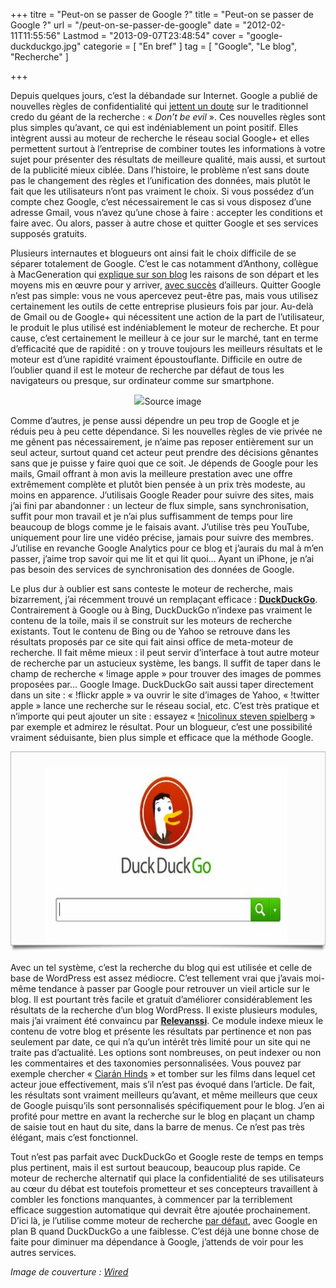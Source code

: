 +++
titre = "Peut-on se passer de Google ?"
title = "Peut-on se passer de Google ?"
url = "/peut-on-se-passer-de-google"
date = "2012-02-11T11:55:56"
Lastmod = "2013-09-07T23:48:54"
cover = "google-duckduckgo.jpg"
categorie = [ "En bref" ]
tag = [ "Google", "Le blog", "Recherche" ]

+++

<p>Depuis quelques jours, c&rsquo;est la débandade sur Internet. Google a publié de nouvelles règles de confidentialité qui <a href="http://www.macg.co/news/voir/232232/nouvelles-regles-de-confidentialite-chez-google-paranoid-android">jettent un doute</a> sur le traditionnel credo du géant de la recherche : « <em>Don&rsquo;t be evil</em> ». Ces nouvelles règles sont plus simples qu&rsquo;avant, ce qui est indéniablement un point positif. Elles intègrent aussi au moteur de recherche le réseau social Google+ et elles permettent surtout à l&rsquo;entreprise de combiner toutes les informations à votre sujet pour présenter des résultats de meilleure qualité, mais aussi, et surtout de la publicité mieux ciblée. Dans l&rsquo;histoire, le problème n&rsquo;est sans doute pas le changement des règles et l&rsquo;unification des données, mais plutôt le fait que les utilisateurs n&rsquo;ont pas vraiment le choix. Si vous possédez d&rsquo;un compte chez Google, c&rsquo;est nécessairement le cas si vous disposez d&rsquo;une adresse Gmail, vous n&rsquo;avez qu&rsquo;une chose à faire : accepter les conditions et faire avec. Ou alors, passer à autre chose et quitter Google et ses services supposés gratuits.</p>
<p>Plusieurs internautes et blogueurs ont ainsi fait le choix difficile de se séparer totalement de Google. C&rsquo;est le cas notamment d&rsquo;Anthony, collègue à MacGeneration qui <a href="http://metrozendodo.com/2012/01/pourquoi-je-ferme-mon-compte-google/">explique sur son blog</a> les raisons de son départ et les moyens mis en œuvre pour y arriver, <a href="http://metrozendodo.com/2012/02/vivre-sans-google/">avec succès</a> d&rsquo;ailleurs. Quitter Google n&rsquo;est pas simple: vous ne vous apercevez peut-être pas, mais vous utilisez certainement les outils de cette entreprise plusieurs fois par jour. Au-delà de Gmail ou de Google+ qui nécessitent une action de la part de l&rsquo;utilisateur, le produit le plus utilisé est indéniablement le moteur de recherche. Et pour cause, c&rsquo;est certainement le meilleur à ce jour sur le marché, tant en terme d&rsquo;efficacité que de rapidité : on y trouve toujours les meilleurs résultats et le moteur est d&rsquo;une rapidité vraiment époustouflante. Difficile en outre de l&rsquo;oublier quand il est le moteur de recherche par défaut de tous les navigateurs ou presque, sur ordinateur comme sur smartphone.</p>
<div style="text-align: center;"><img class="aligncenter" style="border-style: initial; border-color: initial; border-width: 0px;" src="5668226935197301106">Source image</a></em></div>
<p>Comme d&rsquo;autres, je pense aussi dépendre un peu trop de Google et je réduis peu à peu cette dépendance. Si les nouvelles règles de vie privée ne me gênent pas nécessairement, je n&rsquo;aime pas reposer entièrement sur un seul acteur, surtout quand cet acteur peut prendre des décisions gênantes sans que je puisse y faire quoi que ce soit. Je dépends de Google pour les mails, Gmail offrant à mon avis la meilleure prestation avec une offre extrêmement complète et plutôt bien pensée à un prix très modeste, au moins en apparence. J&rsquo;utilisais Google Reader pour suivre des sites, mais j&rsquo;ai fini par abandonner : un lecteur de flux simple, sans synchronisation, suffit pour mon travail et je n&rsquo;ai plus suffisamment de temps pour lire beaucoup de blogs comme je le faisais avant. J&rsquo;utilise très peu YouTube, uniquement pour lire une vidéo précise, jamais pour suivre des membres. J&rsquo;utilise en revanche Google Analytics pour ce blog et j&rsquo;aurais du mal à m&rsquo;en passer, j&rsquo;aime trop savoir qui me lit et qui lit quoi… Ayant un iPhone, je n&rsquo;ai pas besoin des services de synchronisation des données de Google.</p>
<p>Le plus dur à oublier est sans conteste le moteur de recherche, mais bizarrement, j&rsquo;ai récemment trouvé un remplaçant efficace : <strong><a href="http://duckduckgo.com/?&amp;kl=fr-fr">DuckDuckGo</a></strong>. Contrairement à Google ou à Bing, DuckDuckGo n&rsquo;indexe pas vraiment le contenu de la toile, mais il se construit sur les moteurs de recherche existants. Tout le contenu de Bing ou de Yahoo se retrouve dans les résultats proposés par ce site qui fait ainsi office de meta-moteur de recherche. Il fait même mieux : il peut servir d&rsquo;interface à tout autre moteur de recherche par un astucieux système, les bangs. Il suffit de taper dans le champ de recherche &laquo;&nbsp;!image apple&nbsp;&raquo; pour trouver des images de pommes proposées par… Google Image. DuckDuckGo sait aussi taper directement dans un site : &laquo;&nbsp;!flickr apple&nbsp;&raquo; va ouvrir le site d&rsquo;images de Yahoo, &laquo;&nbsp;!twitter apple&nbsp;&raquo; lance une recherche sur le réseau social, etc. C&rsquo;est très pratique et n&rsquo;importe qui peut ajouter un site : essayez &laquo;&nbsp;<a href="http://duckduckgo.com/?q=!nicolinux%20steven%20spielberg">!nicolinux steven spielberg</a>&nbsp;&raquo; par exemple et admirez le résultat. Pour un blogueur, c&rsquo;est une possibilité vraiment séduisante, bien plus simple et efficace que la méthode Google.</p>
<div style="text-align: center;"><img class="aligncenter" style="border-style: initial; border-color: initial; border-width: 0px;" src="duckduckgo.jpg" alt="Duckduckgo" width="690" height="320" border="0" /></div>
<p>Avec un tel système, c&rsquo;est la recherche du blog qui est utilisée et celle de base de WordPress est assez médiocre. C&rsquo;est tellement vrai que j&rsquo;avais moi-même tendance à passer par Google pour retrouver un vieil article sur le blog. Il est pourtant très facile et gratuit d&rsquo;améliorer considérablement les résultats de la recherche d&rsquo;un blog WordPress. Il existe plusieurs modules, mais j&rsquo;ai vraiment été convaincu par <a href="http://www.relevanssi.com/"><strong>Relevanssi</strong></a>. Ce module indexe mieux le contenu de votre blog et présente les résultats par pertinence et non pas seulement par date, ce qui n&rsquo;a qu&rsquo;un intérêt très limité pour un site qui ne traite pas d&rsquo;actualité. Les options sont nombreuses, on peut indexer ou non les commentaires et des taxonomies personnalisées. Vous pouvez par exemple chercher &laquo;&nbsp;<a href="http://voiretmanger.fr/?s=ciarán+hinds">Ciarán Hinds</a>&nbsp;&raquo; et tomber sur les films dans lequel cet acteur joue effectivement, mais s&rsquo;il n&rsquo;est pas évoqué dans l&rsquo;article. De fait, les résultats sont vraiment meilleurs qu&rsquo;avant, et même meilleurs que ceux de Google puisqu&rsquo;ils sont personnalisés spécifiquement pour le blog. J&rsquo;en ai profité pour mettre en avant la recherche sur le blog en plaçant un champ de saisie tout en haut du site, dans la barre de menus. Ce n&rsquo;est pas très élégant, mais c&rsquo;est fonctionnel.</p>
<p>Tout n&rsquo;est pas parfait avec DuckDuckGo et Google reste de temps en temps plus pertinent, mais il est surtout beaucoup, beaucoup plus rapide. Ce moteur de recherche alternatif qui place la confidentialité de ses utilisateurs au cœur du débat est toutefois prometteur et ses concepteurs travaillent à combler les fonctions manquantes, à commencer par la terriblement efficace suggestion automatique qui devrait être ajoutée prochainement. D&rsquo;ici là, je l&rsquo;utilise comme moteur de recherche <a href="http://help.duckduckgo.com/customer/portal/articles/216425-browsers">par défaut</a>, avec Google en plan B quand DuckDuckGo a une faiblesse. C&rsquo;est déjà une bonne chose de faite pour diminuer ma dépendance à Google, j&rsquo;attends de voir pour les autres services.</p>
<p><em>Image de couverture : <a href="http://www.wired.com/epicenter/2011/01/duckduckgo-google-privacy/">Wired</a></em></p>

